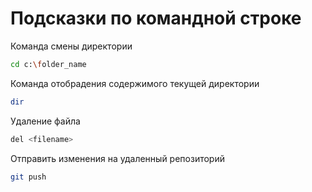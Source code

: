 # Подсказки по командной строке

Команда смены директории 
```sh
cd c:\folder_name
```

Команда отобрадения содержимого текущей директории
```sh
dir
```

Удаление файла
```sh
del <filename>
```

Отправить изменения на удаленный репозиторий
```sh
git push
```
